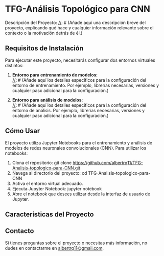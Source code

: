 # TFG-Análisis Topológico para CNN

Descripción del Proyecto:
[//]: # (Añade aquí una descripción breve del proyecto, explicando qué hace y cualquier información relevante sobre el contexto o la motivación detrás de él.)

## Requisitos de Instalación

Para ejecutar este proyecto, necesitarás configurar dos entornos virtuales distintos:

1. **Entorno para entrenamiento de modelos**:  
   [//]: # (Añade aquí los detalles específicos para la configuración del entorno de entrenamiento. Por ejemplo, librerías necesarias, versiones y cualquier paso adicional para la configuración.)

2. **Entorno para análisis de modelos**:  
   [//]: # (Añade aquí los detalles específicos para la configuración del entorno de análisis. Por ejemplo, librerías necesarias, versiones y cualquier paso adicional para la configuración.)

## Cómo Usar

El proyecto utiliza Jupyter Notebooks para el entrenamiento y análisis de modelos de redes neuronales convolucionales (CNN). Para utilizar los notebooks:

1. Clona el repositorio:
   git clone https://github.com/albertrq11/TFG-Analisis-topologico-para-CNN.git
2. Navega al directorio del proyecto:
   cd TFG-Analisis-topologico-para-CNN
3. Activa el entorno virtual adecuado.
4. Ejecuta Jupyter Notebook:
   jupyter notebook
5. Abre el notebook que desees utilizar desde la interfaz de usuario de Jupyter.

## Características del Proyecto

[//]: # (Describe aquí las características principales del proyecto. Puedes mencionar los métodos usados, tipos de análisis realizados, o cualquier otro detalle destacado del proyecto.)

## Contacto

Si tienes preguntas sobre el proyecto o necesitas más información, no dudes en contactarme en albertrq11@gmail.com.
